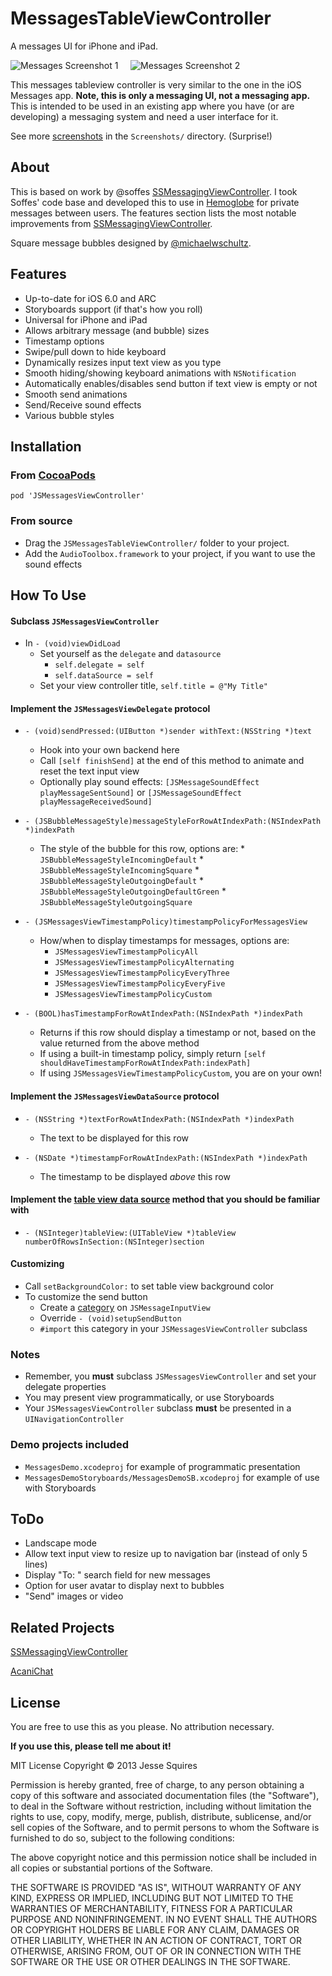 # MessagesTableViewController

A messages UI for iPhone and iPad.

![Messages Screenshot 1][img1] &nbsp;&nbsp;&nbsp; ![Messages Screenshot 2][img2]

This messages tableview controller is very similar to the one in the iOS Messages app. **Note, this is only a messaging UI, not a messaging app.** This is intended to be used in an existing app where you have (or are developing) a messaging system and need a user interface for it.

See more [screenshots](https://github.com/jessesquires/MessagesTableViewController/tree/master/Screenshots) in the `Screenshots/` directory. (Surprise!)

## About

This is based on work by @soffes [SSMessagingViewController][ss]. I took Soffes' code base and developed this to use in [Hemoglobe](http://www.hemoglobe.com) for private messages between users. The features section lists the most notable improvements from [SSMessagingViewController][ss].

Square message bubbles designed by [@michaelwschultz](http://www.michaelwschultz.com).

## Features 

* Up-to-date for iOS 6.0 and ARC
* Storyboards support (if that's how you roll)
* Universal for iPhone and iPad
* Allows arbitrary message (and bubble) sizes
* Timestamp options
* Swipe/pull down to hide keyboard
* Dynamically resizes input text view as you type
* Smooth hiding/showing keyboard animations with `NSNotification`
* Automatically enables/disables send button if text view is empty or not
* Smooth send animations
* Send/Receive sound effects
* Various bubble styles

## Installation

### From [CocoaPods](http://www.cocoapods.org)

    pod 'JSMessagesViewController'

### From source

* Drag the `JSMessagesTableViewController/` folder to your project.
* Add the `AudioToolbox.framework` to your project, if you want to use the sound effects

## How To Use

#### Subclass `JSMessagesViewController`
	
* In `- (void)viewDidLoad`
	* Set yourself as the `delegate` and `datasource`
		* `self.delegate = self`
		* `self.dataSource = self`
    * Set your view controller title, `self.title = @"My Title"`

#### Implement the `JSMessagesViewDelegate` protocol

* `- (void)sendPressed:(UIButton *)sender withText:(NSString *)text`
	* Hook into your own backend here
	* Call `[self finishSend]` at the end of this method to animate and reset the text input view
	* Optionally play sound effects: `[JSMessageSoundEffect playMessageSentSound]` or `[JSMessageSoundEffect playMessageReceivedSound]`

* `- (JSBubbleMessageStyle)messageStyleForRowAtIndexPath:(NSIndexPath *)indexPath`
	* The style of the bubble for this row, options are: 
			* `JSBubbleMessageStyleIncomingDefault`
			* `JSBubbleMessageStyleIncomingSquare`
			* `JSBubbleMessageStyleOutgoingDefault`
			* `JSBubbleMessageStyleOutgoingDefaultGreen`
			* `JSBubbleMessageStyleOutgoingSquare`

* `- (JSMessagesViewTimestampPolicy)timestampPolicyForMessagesView`
	* How/when to display timestamps for messages, options are:
		* `JSMessagesViewTimestampPolicyAll`
		* `JSMessagesViewTimestampPolicyAlternating`
		* `JSMessagesViewTimestampPolicyEveryThree`
		* `JSMessagesViewTimestampPolicyEveryFive`
		* `JSMessagesViewTimestampPolicyCustom`

* `- (BOOL)hasTimestampForRowAtIndexPath:(NSIndexPath *)indexPath`
	* Returns if this row should display a timestamp or not, based on the value returned from the above method
	* If using a built-in timestamp policy, simply return `[self shouldHaveTimestampForRowAtIndexPath:indexPath]`
	* If using `JSMessagesViewTimestampPolicyCustom`, you are on your own!

#### Implement the `JSMessagesViewDataSource` protocol

* `- (NSString *)textForRowAtIndexPath:(NSIndexPath *)indexPath`
	* The text to be displayed for this row

* `- (NSDate *)timestampForRowAtIndexPath:(NSIndexPath *)indexPath`
	* The timestamp to be displayed *above* this row

#### Implement the [table view data source][ref1] method that you should be familiar with

* `- (NSInteger)tableView:(UITableView *)tableView numberOfRowsInSection:(NSInteger)section`

#### Customizing

* Call `setBackgroundColor:` to set table view background color
* To customize the send button
	* Create a [category][ref2] on `JSMessageInputView`
	* Override `- (void)setupSendButton`
	* `#import` this category in your `JSMessagesViewController` subclass 

### Notes

* Remember, you **must** subclass `JSMessagesViewController` and set your delegate properties
* You may present view programmatically, or use Storyboards
* Your `JSMessagesViewController` subclass **must** be presented in a `UINavigationController`

### Demo projects included

* `MessagesDemo.xcodeproj` for example of programmatic presentation
* `MessagesDemoStoryboards/MessagesDemoSB.xcodeproj` for example of use with Storyboards

## ToDo

* Landscape mode
* Allow text input view to resize up to navigation bar (instead of only 5 lines)
* Display "To: <recipient>" search field for new messages
* Option for user avatar to display next to bubbles
* "Send" images or video

## Related Projects

[SSMessagingViewController][ss]

[AcaniChat](https://github.com/acani/AcaniChat)


## License

You are free to use this as you please. No attribution necessary. 

**If you use this, please tell me about it!**

MIT License
Copyright &copy; 2013 Jesse Squires

Permission is hereby granted, free of charge, to any person obtaining a copy of this software and associated documentation files (the "Software"), to deal in the Software without restriction, including without limitation the rights to use, copy, modify, merge, publish, distribute, sublicense, and/or sell copies of the Software, and to permit persons to whom the Software is furnished to do so, subject to the following conditions:

The above copyright notice and this permission notice shall be included in all copies or substantial portions of the Software.

THE SOFTWARE IS PROVIDED "AS IS", WITHOUT WARRANTY OF ANY KIND, EXPRESS OR IMPLIED, INCLUDING BUT NOT LIMITED TO THE WARRANTIES OF MERCHANTABILITY, FITNESS FOR A PARTICULAR PURPOSE AND NONINFRINGEMENT. IN NO EVENT SHALL THE AUTHORS OR COPYRIGHT HOLDERS BE LIABLE FOR ANY CLAIM, DAMAGES OR OTHER LIABILITY, WHETHER IN AN ACTION OF CONTRACT, TORT OR OTHERWISE, ARISING FROM, OUT OF OR IN CONNECTION WITH THE SOFTWARE OR THE USE OR OTHER DEALINGS IN THE SOFTWARE.


[ss]:https://github.com/soffes/ssmessagesviewcontroller

[ref1]:http://developer.apple.com/library/ios/#documentation/uikit/reference/UITableViewDataSource_Protocol/Reference/Reference.html#//apple_ref/occ/intf/UITableViewDataSource
[ref2]:http://developer.apple.com/library/ios/#documentation/cocoa/conceptual/ProgrammingWithObjectiveC/CustomizingExistingClasses/CustomizingExistingClasses.html

[img1]:https://raw.github.com/jessesquires/MessagesTableViewController/master/Screenshots/iphone5-screenshot1.png
[img2]:https://raw.github.com/jessesquires/MessagesTableViewController/master/Screenshots/iphone5-screenshot2.png
[img3]:https://raw.github.com/jessesquires/MessagesTableViewController/master/Screenshots/iphone5-screenshot3.png
